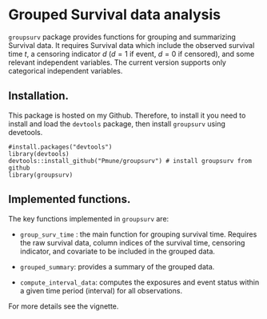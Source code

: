 # Grouped Survival data analysis

`groupsurv` package provides functions for grouping and summarizing Survival data. It requires Survival data which include the observed survival time $t$, a censoring indicator $d$ ($d=1$ if event, $d=0$ if censored), and some relevant independent variables. The current version supports only categorical independent variables.


## Installation.

This package is hosted on my Github. Therefore, to install it you need to install and load the `devtools` package, then install `groupsurv` using devetools.

```{r}
#install.packages("devtools")
library(devtools)
devtools::install_github("Pmune/groupsurv") # install groupsurv from github
library(groupsurv)
```

## Implemented functions.

The key functions implemented in `groupsurv` are:
 
 * `group_surv_time` : the main function for grouping survival time. Requires the                raw survival data, column indices of the survival time, censoring                  indicator, and covariate to be included in the grouped data.
 
 * `grouped_summary`: provides a summary of the grouped data.
 * `compute_interval_data`: computes the exposures and event status within a given time period (interval) for all observations.
 
 For more details see the vignette.
